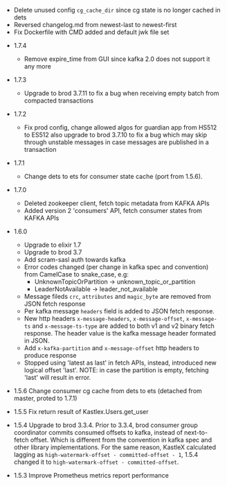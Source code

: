   - Delete unused config `cg_cache_dir` since cg state is no longer cached in dets
  - Reversed changelog.md from newest-last to newest-first
  - Fix Dockerfile with CMD added and default jwk file set

* 1.7.4
  - Remove expire_time from GUI since kafka 2.0 does not support it any more

* 1.7.3
  - Upgrade to brod 3.7.11 to fix a bug when receiving empty batch from compacted transactions

* 1.7.2
  - Fix prod config, change allowed algos for guardian app from HS512 to ES512
    also upgrade to brod 3.7.10 to fix a bug which may skip through unstable messages
    in case messages are published in a transaction
* 1.7.1
  - Change dets to ets for consumer state cache (port from 1.5.6).

* 1.7.0
  - Deleted zookeeper client, fetch topic metadata from KAFKA APIs
  - Added version 2 'consumers' API, fetch consumer states from KAFKA APIs

* 1.6.0
  - Upgrade to elixir 1.7
  - Upgrade to brod 3.7
  - Add scram-sasl auth towards kafka
  - Error codes changed (per change in kafka spec and convention) from CamelCase to snake_case, e.g:
      * UnknownTopicOrPartition -> unknown_topic_or_partition
      * LeaderNotAvailable -> leader_not_available
  - Message fileds `crc`, `attributes` and `magic_byte` are removed from JSON fetch response
  - Per kafka message `headers` field is added to JSON fetch response.
  - New http headers `x-message-headers`, `x-message-offset`, `x-message-ts` and `x-message-ts-type` are
    added to both v1 and v2 binary fetch response.
    The header value is the kafka message header formated in JSON.
  - Add `x-kafka-partition` and `x-message-offset` http headers to produce response
  - Stopped using 'latest as last' in fetch APIs, instead, introduced new logical offset 'last'.
    NOTE: in case the partition is empty, fetching 'last' will result in error.

* 1.5.6 Change consumer cg cache from dets to ets (detached from master, proted to 1.7.1)

* 1.5.5 Fix return result of Kastlex.Users.get_user

* 1.5.4 Upgrade to brod 3.3.4.
  Prior to 3.3.4, brod consumer group coordinator commits consumed offsets to kafka, instead of next-to-fetch offset.
  Which is different from the convention in kafka spec and other library implementations.
  For the same reason, KastleX calculated lagging as `high-watermark-offset - committed-offset - 1`,
  1.5.4 changed it to `high-watermark-offset - committed-offset`.

* 1.5.3 Improve Prometheus metrics report performance
